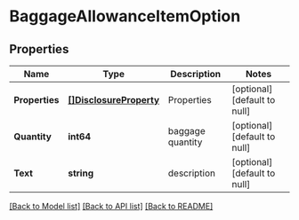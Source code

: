 # BaggageAllowanceItemOption

## Properties
Name | Type | Description | Notes
------------ | ------------- | ------------- | -------------
**Properties** | [**[]DisclosureProperty**](DisclosureProperty.md) | Properties | [optional] [default to null]
**Quantity** | **int64** | baggage quantity | [optional] [default to null]
**Text** | **string** | description  | [optional] [default to null]

[[Back to Model list]](../README.md#documentation-for-models) [[Back to API list]](../README.md#documentation-for-api-endpoints) [[Back to README]](../README.md)



